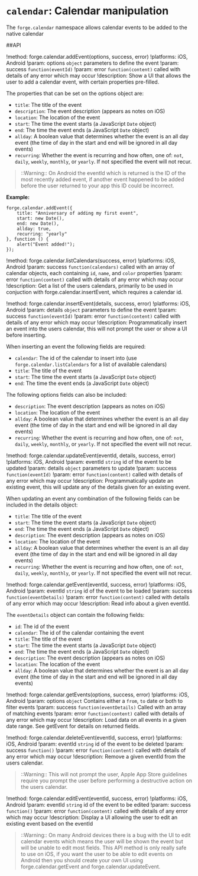 ``calendar``: Calendar manipulation
===================================

The ``forge.calendar`` namespace allows calendar events to be added to
the native calendar

##API

!method: forge.calendar.addEvent(options, success, error)
!platforms: iOS, Android
!param: options `object` parameters to define the event
!param: success `function(eventId)`
!param: error `function(content)` called with details of any error which may occur
!description: Show a UI that allows the user to add a calendar event, with certain properties pre-filled.

The properties that can be set on the options object are:

* ``title``: The title of the event
* ``description``: The event description (appears as notes on iOS)
* ``location``: The location of the event
* ``start``: The time the event starts (a JavaScript ``Date`` object)
* ``end``: The time the event ends (a JavaScript ``Date`` object)
* ``allday``: A boolean value that determines whether the event is an
   all day event (the time of day in the start and end will be ignored
   in all day events)
* ``recurring``: Whether the event is recurring and how often, one of:
   ``not``, ``daily``, ``weekly``, ``monthly``, or ``yearly``. If not
   specified the event will not recur.

> ::Warning:: On Android the eventId which is returned is the ID of the most recently added event, if another event happened to be added before the user returned to your app this ID could be incorrect.

**Example:**

    forge.calendar.addEvent({
        title: "Anniversary of adding my first event",
        start: new Date(),
        end: new Date(),
        allday: true,
        recurring: "yearly"
    }, function () {
        alert("Event added!");
    });

!method: forge.calendar.listCalendars(success, error)
!platforms: iOS, Android
!param: success `function(calendars)` called with an array of calendar objects, each containing `id`, `name`, and `color` properties
!param: error `function(content)` called with details of any error which may occur
!description: Get a list of the users calendars, primarily to be used in conjuction with forge.calendar.insertEvent, which requires a calendar id.

!method: forge.calendar.insertEvent(details, success, error)
!platforms: iOS, Android
!param: details `object` parameters to define the event
!param: success `function(eventId)`
!param: error `function(content)` called with details of any error which may occur
!description: Programmatically insert an event into the users calendar, this will not prompt the user or show a UI before inserting.

When inserting an event the following fields are required:

* ``calendar``: The id of the calendar to insert into (use ``forge.calendar.listCalendars`` for a list of available calendars)
* ``title``: The title of the event
* ``start``: The time the event starts (a JavaScript ``Date`` object)
* ``end``: The time the event ends (a JavaScript ``Date`` object)

The following options fields can also be included:

* ``description``: The event description (appears as notes on iOS)
* ``location``: The location of the event
* ``allday``: A boolean value that determines whether the event is an
   all day event (the time of day in the start and end will be ignored
   in all day events)
* ``recurring``: Whether the event is recurring and how often, one of:
   ``not``, ``daily``, ``weekly``, ``monthly``, or ``yearly``. If not
   specified the event will not recur.

!method: forge.calendar.updateEvent(eventId, details, success, error)
!platforms: iOS, Android
!param: eventId `string` id of the event to be updated
!param: details `object` parameters to update
!param: success `function(eventId)`
!param: error `function(content)` called with details of any error which may occur
!description: Programmatically update an existing event, this will update any of the details given for an existing event.

When updating an event any combination of the following fields can be included in the details object:

* ``title``: The title of the event
* ``start``: The time the event starts (a JavaScript ``Date`` object)
* ``end``: The time the event ends (a JavaScript ``Date`` object)
* ``description``: The event description (appears as notes on iOS)
* ``location``: The location of the event
* ``allday``: A boolean value that determines whether the event is an
   all day event (the time of day in the start and end will be ignored
   in all day events)
* ``recurring``: Whether the event is recurring and how often, one of:
   ``not``, ``daily``, ``weekly``, ``monthly``, or ``yearly``. If not
   specified the event will not recur.

!method: forge.calendar.getEvent(eventId, success, error)
!platforms: iOS, Android
!param: eventId `string` id of the event to be loaded
!param: success `function(eventDetails)`
!param: error `function(content)` called with details of any error which may occur
!description: Read info about a given eventId.

The `eventDetails` object can contain the following fields:

* ``id``: The id of the event
* ``calendar``: The id of the calendar containing the event
* ``title``: The title of the event
* ``start``: The time the event starts (a JavaScript ``Date`` object)
* ``end``: The time the event ends (a JavaScript ``Date`` object)
* ``description``: The event description (appears as notes on iOS)
* ``location``: The location of the event
* ``allday``: A boolean value that determines whether the event is an
   all day event (the time of day in the start and end will be ignored
   in all day events)

!method: forge.calendar.getEvents(options, success, error)
!platforms: iOS, Android
!param: options `object` Contains either a `from`, `to` date or both to filter events
!param: success `function(eventDetails)` Called with an array of matching events
!param: error `function(content)` called with details of any error which may occur
!description: Load data on all events in a given date range. See getEvent for details on returned fields.

!method: forge.calendar.deleteEvent(eventId, success, error)
!platforms: iOS, Android
!param: eventId `string` id of the event to be deleted
!param: success `function()`
!param: error `function(content)` called with details of any error which may occur
!description: Remove a given eventId from the users calendar.

> ::Warning:: This will not prompt the user, Apple App Store guidelines require you prompt the user before performing a destructive action on the users calendar.

!method: forge.calendar.editEvent(eventId, success, error)
!platforms: iOS, Android
!param: eventId `string` id of the event to be edited
!param: success `function()`
!param: error `function(content)` called with details of any error which may occur
!description: Display a UI allowing the user to edit an existing event based on the eventId

> ::Warning:: On many Android devices there is a bug with the UI to edit calendar events which means the user will be shown the event but will be unable to edit most fields. This API method is only really safe to use on iOS, if you want the user to be able to edit events on Android then you should create your own UI using forge.calendar.getEvent and forge.calendar.updateEvent.